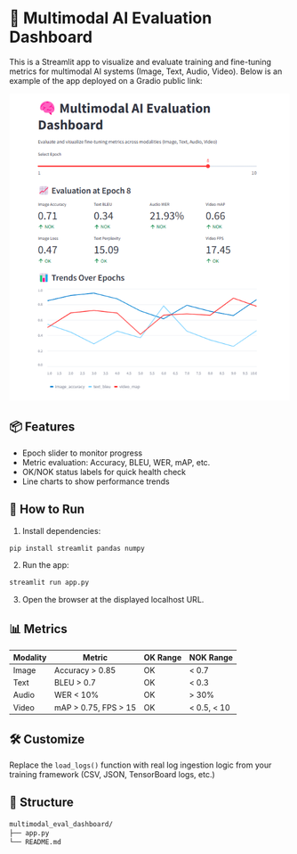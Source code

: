# 🧠 Multimodal AI Evaluation Dashboard

This is a Streamlit app to visualize and evaluate training and fine-tuning metrics for multimodal AI systems (Image, Text, Audio, Video).
Below is an example of the app deployed on a Gradio public link:

![Streamlit Deployment](dashboard.png)

## 📦 Features

- Epoch slider to monitor progress
- Metric evaluation: Accuracy, BLEU, WER, mAP, etc.
- OK/NOK status labels for quick health check
- Line charts to show performance trends

## 🚀 How to Run

1. Install dependencies:
```bash
pip install streamlit pandas numpy
```

2. Run the app:
```bash
streamlit run app.py
```

3. Open the browser at the displayed localhost URL.

## 📊 Metrics

| Modality | Metric | OK Range | NOK Range |
|----------|--------|----------|-----------|
| Image    | Accuracy > 0.85 | OK | < 0.7 |
| Text     | BLEU > 0.7 | OK | < 0.3 |
| Audio    | WER < 10% | OK | > 30% |
| Video    | mAP > 0.75, FPS > 15 | OK | < 0.5, < 10 |

## 🛠 Customize

Replace the `load_logs()` function with real log ingestion logic from your training framework (CSV, JSON, TensorBoard logs, etc.)

## 📂 Structure

```
multimodal_eval_dashboard/
├── app.py
└── README.md
```
